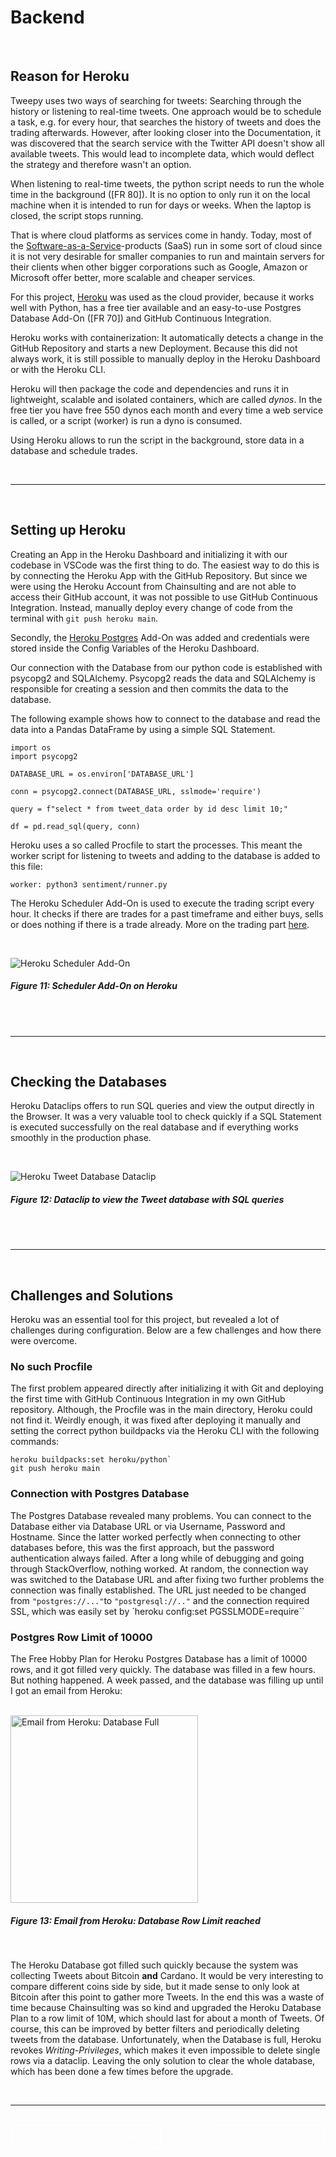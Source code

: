 # Backend
</br>

## Reason for Heroku

Tweepy uses two ways of searching for tweets: Searching through the history or listening to real-time tweets.
One approach would be to schedule a task, e.g. for every hour, that searches the history of tweets and does the trading afterwards. However, after looking closer into the Documentation, it was discovered that the search service with the Twitter API doesn't show all available tweets. This would lead to incomplete data, which would deflect the strategy and therefore wasn't an option.

When listening to real-time tweets, the python script needs to run the whole time in the background ([FR 80]). It is no option to only run it on the local machine when it is intended to run for days or weeks. When the laptop is closed, the script stops running.

That is where cloud platforms as services come in handy. Today, most of the [Software-as-a-Service](https://www.salesforce.com/in/saas/)-products (SaaS) run in some sort of cloud since it is not very desirable for smaller companies to run and maintain servers for their clients when other bigger corporations such as Google, Amazon or Microsoft offer better, more scalable and cheaper services.

For this project, [Heroku](https://www.heroku.com/) was used as the cloud provider, because it works well with Python, has a free tier available and an easy-to-use Postgres Database Add-On ([FR 70]) and GitHub Continuous Integration.

Heroku works with containerization: It automatically detects a change in the GitHub Repository and starts a new Deployment. Because this did not always work, it is still possible to manually deploy in the Heroku Dashboard or with the Heroku CLI.

Heroku will then package the code and dependencies and runs it in lightweight, scalable and isolated containers, which are called *dynos*.
In the free tier you have free 550 dynos each month and every time a web service is called, or a script (worker) is run a dyno is consumed. 

Using Heroku allows to run the script in the background, store data in a database and schedule trades.

</br>

---

</br>

## Setting up Heroku
Creating an App in the Heroku Dashboard and initializing it with our codebase in VSCode was the first thing to do. The easiest way to do this is by connecting the Heroku App with the GitHub Repository. But since we were using the Heroku Account from Chainsulting and are not able to access their GitHub account, it was not possible to use GitHub Continuous Integration. Instead, manually deploy every change of code from the terminal with `git push heroku main`.

Secondly, the [Heroku Postgres](https://devcenter.heroku.com/articles/heroku-postgresql) Add-On was added and credentials were stored inside the Config Variables of the Heroku Dashboard.

Our connection with the Database from our python code is established with psycopg2 and SQLAlchemy.
Psycopg2 reads the data and SQLAlchemy is responsible for creating a session and then commits the data to the database.


The following example shows how to connect to the database and read the data into a Pandas DataFrame by using a simple SQL Statement.
```
import os
import psycopg2

DATABASE_URL = os.environ['DATABASE_URL']

conn = psycopg2.connect(DATABASE_URL, sslmode='require')

query = f"select * from tweet_data order by id desc limit 10;"

df = pd.read_sql(query, conn)

```

Heroku uses a so called Procfile to start the processes. This meant the worker script for listening to tweets and adding to the database is added to this file:
```
worker: python3 sentiment/runner.py
```

The Heroku Scheduler Add-On is used to execute the trading script every hour. It checks if there are trades for a past timeframe and either buys, sells or does nothing if there is a trade already.
More on the trading part [here](6_Trading.md).

</br>

![Heroku Scheduler Add-On](./img/heroku/heroku_scheduler.png)
##### *Figure 11: Scheduler Add-On on Heroku*
</br>


</br>

---

<br>

## Checking the Databases


Heroku Dataclips offers to run SQL queries and view the output directly in the Browser. It was a very valuable tool to check quickly if a SQL Statement is executed successfully on the real database and if everything works smoothly in the production phase. 

</br>

![Heroku Tweet Database Dataclip](./img/heroku/heroku_tweet_dataclip.png)
##### *Figure 12: Dataclip to view the Tweet database with SQL queries*
</br>


</br>

---

</br>

## Challenges and Solutions
Heroku was an essential tool for this project, but revealed a lot of challenges during configuration. Below are a few challenges and how there were overcome.

### No such Procfile
The first problem appeared directly after initializing it with Git and deploying the first time with GitHub Continuous Integration in my own GitHub repository.
Although, the Procfile was in the main directory, Heroku could not find it.
Weirdly enough, it was fixed after deploying it manually and setting the correct python buildpacks via the Heroku CLI with the following commands:

```
heroku buildpacks:set heroku/python`
git push heroku main
```


### Connection with Postgres Database
The Postgres Database revealed many problems.
You can connect to the Database either via Database URL or via Username, Password and Hostname. Since the latter worked perfectly when connecting to other databases before, this was the first approach, but the password authentication always failed.
After a long while of debugging and going through StackOverflow, nothing worked.
At random, the connection way was switched to the Database URL and after fixing two further problems the connection was finally established.
The URL just needed to be changed from `"postgres://..."`to `"postgresql://.."` and the connection required SSL, which was easily set by `heroku config:set PGSSLMODE=require``

### Postgres Row Limit of 10000 
The Free Hobby Plan for Heroku Postgres Database has a limit of 10000 rows, and it got filled very quickly. The database was filled in a few hours.
But nothing happened. A week passed, and the database was filling up until I got an email from Heroku: 

</br>

<img src=./img/heroku//heroku_email_databasefull.PNG width=300 alt="Email from Heroku: Database Full"/> 

##### *Figure 13: Email from Heroku: Database Row Limit reached*
</br>


The Heroku Database got filled such quickly because the system was collecting Tweets about Bitcoin **and** Cardano.
It would be very interesting to compare different coins side by side, but it made sense to only look at Bitcoin after this point to gather more Tweets.
In the end this was a waste of time because Chainsulting was so kind and upgraded the Heroku Database Plan to a row limit of 10M, which should last for about a month of Tweets.
Of course, this can be improved by better filters and periodically deleting tweets from the database.
Unfortunately, when the Database is full, Heroku revokes *Writing-Privileges*, which makes it even impossible to delete single rows via a dataclip. Leaving the only solution to clear the whole database, which has been done a few times before the upgrade.

</br>

---

</br>

<div style="display: inline;" >
<a href="https://github.com/moerv9/sentiment/blob/main/docs/3_Data_Acquisition.md"><button onclick="" type="button"  style="border: 2px white solid; background-color: transparent; color:white; border-radius: 8px; padding: 10px;">< Previous Chapter: Data Acquisition</button></a>
<a href="https://github.com/moerv9/sentiment/blob/main/docs/5_Sentiment.md"><button type="button"  style="float:right; border: 2px white solid; background-color: transparent; color:white; border-radius: 8px; padding: 10px;">Next Chapter: Sentiment ></button></a>
</div>

</br>

